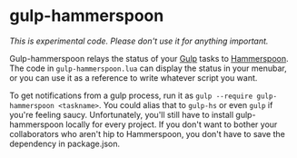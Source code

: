 # gulp-hammerspoon

_This is experimental code. Please don't use it for anything important._

Gulp-hammerspoon relays the status of your [Gulp](http://gulpjs.com) tasks to [Hammerspoon](http://www.hammerspoon.org). The code in `gulp-hammerspoon.lua` can display the status in your menubar, or you can use it as a reference to write whatever script you want.

To get notifications from a gulp process, run it as `gulp --require gulp-hammerspoon <taskname>`. You could alias that to `gulp-hs` or even `gulp` if you're feeling saucy. Unfortunately, you'll still have to install gulp-hammerspoon locally for every project. If you don't want to bother your collaborators who aren't hip to Hammerspoon, you don't have to save the dependency in package.json.
